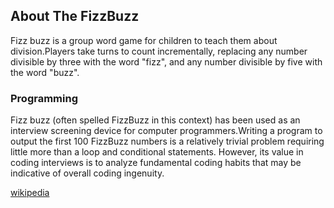## About The FizzBuzz

Fizz buzz is a group word game for children to teach them about division.Players take turns to count incrementally, replacing any number divisible by three with the word "fizz", and any number divisible by five with the word "buzz".

### Programming
Fizz buzz (often spelled FizzBuzz in this context) has been used as an interview screening device for computer programmers.Writing a program to output the first 100 FizzBuzz numbers is a relatively trivial problem requiring little more than a loop and conditional statements. However, its value in coding interviews is to analyze fundamental coding habits that may be indicative of overall coding ingenuity.

[wikipedia][wikipedia-fizzbuzz]

[wikipedia-fizzbuzz]:https://en.wikipedia.org/wiki/Fizz_buzz